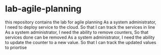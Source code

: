 # lab-agile-planning
this repository contains the lab for agile planning
As a system administrator, I need to deploy service to the cloud. So that I can track the services in line
As a system administrator, I need the ability to remove counters, So that services done can be removed
As a system administrator, I need the ability to update the counter to a new value. So that I can track the updated values to priortise
